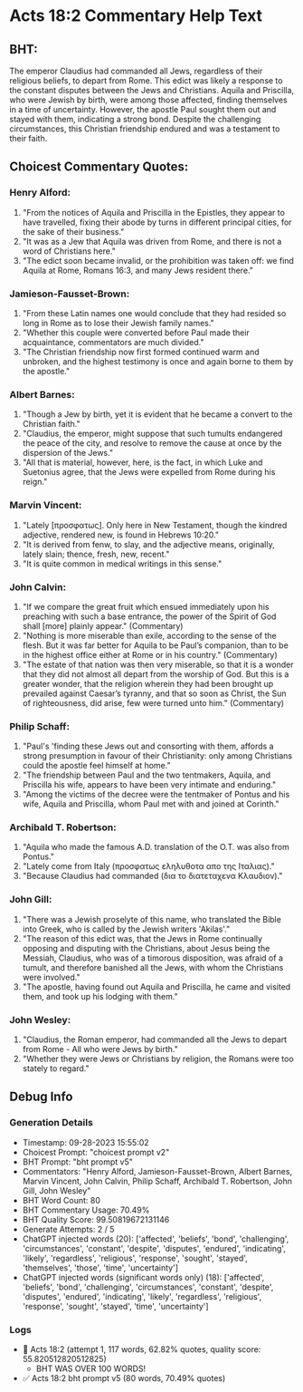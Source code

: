 # Acts 18:2 Commentary Help Text

## BHT:
The emperor Claudius had commanded all Jews, regardless of their religious beliefs, to depart from Rome. This edict was likely a response to the constant disputes between the Jews and Christians. Aquila and Priscilla, who were Jewish by birth, were among those affected, finding themselves in a time of uncertainty. However, the apostle Paul sought them out and stayed with them, indicating a strong bond. Despite the challenging circumstances, this Christian friendship endured and was a testament to their faith.

## Choicest Commentary Quotes:
### Henry Alford:
1. "From the notices of Aquila and Priscilla in the Epistles, they appear to have travelled, fixing their abode by turns in different principal cities, for the sake of their business."
2. "It was as a Jew that Aquila was driven from Rome, and there is not a word of Christians here."
3. "The edict soon became invalid, or the prohibition was taken off: we find Aquila at Rome, Romans 16:3, and many Jews resident there."

### Jamieson-Fausset-Brown:
1. "From these Latin names one would conclude that they had resided so long in Rome as to lose their Jewish family names."
2. "Whether this couple were converted before Paul made their acquaintance, commentators are much divided."
3. "The Christian friendship now first formed continued warm and unbroken, and the highest testimony is once and again borne to them by the apostle."

### Albert Barnes:
1. "Though a Jew by birth, yet it is evident that he became a convert to the Christian faith." 
2. "Claudius, the emperor, might suppose that such tumults endangered the peace of the city, and resolve to remove the cause at once by the dispersion of the Jews."
3. "All that is material, however, here, is the fact, in which Luke and Suetonius agree, that the Jews were expelled from Rome during his reign."

### Marvin Vincent:
1. "Lately [προσφατως]. Only here in New Testament, though the kindred adjective, rendered new, is found in Hebrews 10:20."
2. "It is derived from fenw, to slay, and the adjective means, originally, lately slain; thence, fresh, new, recent."
3. "It is quite common in medical writings in this sense."

### John Calvin:
1. "If we compare the great fruit which ensued immediately upon his preaching with such a base entrance, the power of the Spirit of God shall [more] plainly appear." (Commentary)
2. "Nothing is more miserable than exile, according to the sense of the flesh. But it was far better for Aquila to be Paul’s companion, than to be in the highest office either at Rome or in his country." (Commentary)
3. "The estate of that nation was then very miserable, so that it is a wonder that they did not almost all depart from the worship of God. But this is a greater wonder, that the religion wherein they had been brought up prevailed against Caesar’s tyranny, and that so soon as Christ, the Sun of righteousness, did arise, few were turned unto him." (Commentary)

### Philip Schaff:
1. "Paul's 'finding these Jews out and consorting with them, affords a strong presumption in favour of their Christianity: only among Christians could the apostle feel himself at home."
2. "The friendship between Paul and the two tentmakers, Aquila, and Priscilla his wife, appears to have been very intimate and enduring."
3. "Among the victims of the decree were the tentmaker of Pontus and his wife, Aquila and Priscilla, whom Paul met with and joined at Corinth."

### Archibald T. Robertson:
1. "Aquila who made the famous A.D. translation of the O.T. was also from Pontus." 
2. "Lately come from Italy (προσφατως εληλυθοτα απο της Ιταλιας)."
3. "Because Claudius had commanded (δια το διατεταχενα Κλαυδιον)."

### John Gill:
1. "There was a Jewish proselyte of this name, who translated the Bible into Greek, who is called by the Jewish writers 'Akilas'." 
2. "The reason of this edict was, that the Jews in Rome continually opposing and disputing with the Christians, about Jesus being the Messiah, Claudius, who was of a timorous disposition, was afraid of a tumult, and therefore banished all the Jews, with whom the Christians were involved."
3. "The apostle, having found out Aquila and Priscilla, he came and visited them, and took up his lodging with them."

### John Wesley:
1. "Claudius, the Roman emperor, had commanded all the Jews to depart from Rome - All who were Jews by birth."
2. "Whether they were Jews or Christians by religion, the Romans were too stately to regard."


## Debug Info
### Generation Details
- Timestamp: 09-28-2023 15:55:02
- Choicest Prompt: "choicest prompt v2"
- BHT Prompt: "bht prompt v5"
- Commentators: "Henry Alford, Jamieson-Fausset-Brown, Albert Barnes, Marvin Vincent, John Calvin, Philip Schaff, Archibald T. Robertson, John Gill, John Wesley"
- BHT Word Count: 80
- BHT Commentary Usage: 70.49%
- BHT Quality Score: 99.50819672131146
- Generate Attempts: 2 / 5
- ChatGPT injected words (20):
	['affected', 'beliefs', 'bond', 'challenging', 'circumstances', 'constant', 'despite', 'disputes', 'endured', 'indicating', 'likely', 'regardless', 'religious', 'response', 'sought', 'stayed', 'themselves', 'those', 'time', 'uncertainty']
- ChatGPT injected words (significant words only) (18):
	['affected', 'beliefs', 'bond', 'challenging', 'circumstances', 'constant', 'despite', 'disputes', 'endured', 'indicating', 'likely', 'regardless', 'religious', 'response', 'sought', 'stayed', 'time', 'uncertainty']

### Logs
- 🔄 Acts 18:2 (attempt 1, 117 words, 62.82% quotes, quality score: 55.820512820512825) 
	- BHT WAS OVER 100 WORDS!
- ✅ Acts 18:2 bht prompt v5 (80 words, 70.49% quotes)